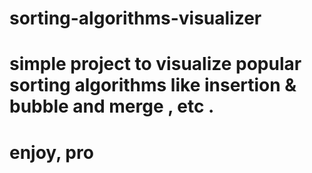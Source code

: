 # sorting-algorithms-visualizer
# simple project to visualize popular sorting algorithms like insertion & bubble and merge , etc .
# enjoy, pro
